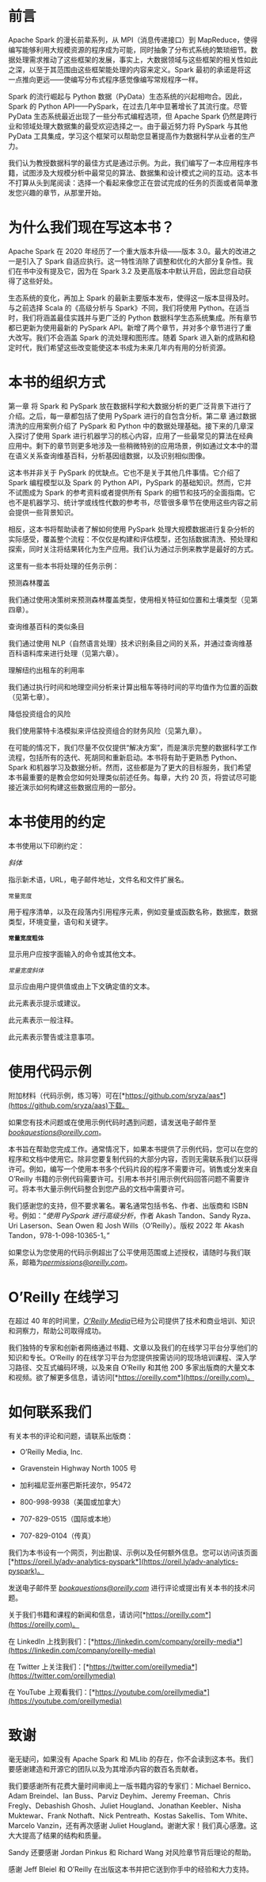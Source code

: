 # 前言

Apache Spark 的漫长前辈系列，从 MPI（消息传递接口）到 MapReduce，使得编写能够利用大规模资源的程序成为可能，同时抽象了分布式系统的繁琐细节。数据处理需求推动了这些框架的发展，事实上，大数据领域与这些框架的相关性如此之深，以至于其范围由这些框架能处理的内容来定义。Spark 最初的承诺是将这一点推向更远——使编写分布式程序感觉像编写常规程序一样。

Spark 的流行崛起与 Python 数据（PyData）生态系统的兴起相吻合。因此，Spark 的 Python API——PySpark，在过去几年中显著增长了其流行度。尽管 PyData 生态系统最近出现了一些分布式编程选项，但 Apache Spark 仍然是跨行业和领域处理大数据集的最受欢迎选择之一。由于最近努力将 PySpark 与其他 PyData 工具集成，学习这个框架可以帮助您显著提高作为数据科学从业者的生产力。

我们认为教授数据科学的最佳方式是通过示例。为此，我们编写了一本应用程序书籍，试图涉及大规模分析中最常见的算法、数据集和设计模式之间的互动。这本书不打算从头到尾阅读：选择一个看起来像您正在尝试完成的任务的页面或者简单激发您兴趣的章节，从那里开始。

# 为什么我们现在写这本书？

Apache Spark 在 2020 年经历了一个重大版本升级——版本 3.0。最大的改进之一是引入了 Spark 自适应执行。这一特性消除了调整和优化的大部分复杂性。我们在书中没有提及它，因为在 Spark 3.2 及更高版本中默认开启，因此您自动获得了这些好处。

生态系统的变化，再加上 Spark 的最新主要版本发布，使得这一版本显得及时。与之前选择 Scala 的《高级分析与 Spark》不同，我们将使用 Python。在适当时，我们将涵盖最佳实践并与更广泛的 Python 数据科学生态系统集成。所有章节都已更新为使用最新的 PySpark API。新增了两个章节，并对多个章节进行了重大改写。我们不会涵盖 Spark 的流处理和图形库。随着 Spark 进入新的成熟和稳定时代，我们希望这些改变能使这本书成为未来几年内有用的分析资源。

# 本书的组织方式

第一章 将 Spark 和 PySpark 放在数据科学和大数据分析的更广泛背景下进行了介绍。之后，每一章都包括了使用 PySpark 进行的自包含分析。第二章 通过数据清洗的应用案例介绍了 PySpark 和 Python 中的数据处理基础。接下来的几章深入探讨了使用 Spark 进行机器学习的核心内容，应用了一些最常见的算法在经典应用中。剩下的章节则更多地涉及一些稍微特别的应用场景，例如通过文本中的潜在语义关系查询维基百科，分析基因组数据，以及识别相似图像。

这本书并非关于 PySpark 的优缺点。它也不是关于其他几件事情。它介绍了 Spark 编程模型以及 Spark 的 Python API，PySpark 的基础知识。然而，它并不试图成为 Spark 的参考资料或者提供所有 Spark 的细节和技巧的全面指南。它也不是机器学习、统计学或线性代数的参考书，尽管很多章节在使用这些内容之前会提供一些背景知识。

相反，这本书将帮助读者了解如何使用 PySpark 处理大规模数据进行复杂分析的实际感受，覆盖整个流程：不仅仅是构建和评估模型，还包括数据清洗、预处理和探索，同时关注将结果转化为生产应用。我们认为通过示例来教学是最好的方式。

这里有一些本书将处理的任务示例：

预测森林覆盖

我们通过使用决策树来预测森林覆盖类型，使用相关特征如位置和土壤类型（见第四章）。

查询维基百科的类似条目

我们通过使用 NLP（自然语言处理）技术识别条目之间的关系，并通过查询维基百科语料库来进行处理（见第六章）。

理解纽约出租车的利用率

我们通过执行时间和地理空间分析来计算出租车等待时间的平均值作为位置的函数（见第七章）。

降低投资组合的风险

我们使用蒙特卡洛模拟来评估投资组合的财务风险（见第九章）。

在可能的情况下，我们尽量不仅仅提供“解决方案”，而是演示完整的数据科学工作流程，包括所有的迭代、死胡同和重新启动。本书将有助于更熟悉 Python、Spark 和机器学习及数据分析。然而，这些都是为了更大的目标服务，我们希望本书最重要的是教会您如何处理类似前述任务。每章，大约 20 页，将尝试尽可能接近演示如何构建这些数据应用的一部分。

# 本书使用的约定

本书使用以下印刷约定：

*斜体*

指示新术语，URL，电子邮件地址，文件名和文件扩展名。

`常量宽度`

用于程序清单，以及在段落内引用程序元素，例如变量或函数名称，数据库，数据类型，环境变量，语句和关键字。

**`常量宽度粗体`**

显示用户应按字面输入的命令或其他文本。

*`常量宽度斜体`*

显示应由用户提供值或由上下文确定值的文本。

此元素表示提示或建议。

此元素表示一般注释。

此元素表示警告或注意事项。

# 使用代码示例

附加材料（代码示例，练习等）可在[*https://github.com/sryza/aas*](https://github.com/sryza/aas)下载。

如果您有技术问题或在使用示例代码时遇到问题，请发送电子邮件至*bookquestions@oreilly.com*。

本书旨在帮助您完成工作。通常情况下，如果本书提供了示例代码，您可以在您的程序和文档中使用它。除非您要复制代码的大部分内容，否则无需联系我们以获得许可。例如，编写一个使用本书多个代码片段的程序不需要许可。销售或分发来自 O’Reilly 书籍的示例代码需要许可。引用本书并引用示例代码回答问题不需要许可。将本书大量示例代码整合到您产品的文档中需要许可。

我们感谢您的支持，但不要求署名。署名通常包括书名、作者、出版商和 ISBN 号。例如：“*使用 PySpark 进行高级分析*，作者 Akash Tandon、Sandy Ryza、Uri Laserson、Sean Owen 和 Josh Wills（O’Reilly）。版权 2022 年 Akash Tandon，978-1-098-10365-1。”

如果您认为您使用的代码示例超出了公平使用范围或上述授权，请随时与我们联系，邮箱为*permissions@oreilly.com*。

# O’Reilly 在线学习

在超过 40 年的时间里，[*O’Reilly Media*](https://oreilly.com)已经为公司提供了技术和商业培训、知识和洞察力，帮助公司取得成功。

我们独特的专家和创新者网络通过书籍、文章以及我们的在线学习平台分享他们的知识和专长。O’Reilly 的在线学习平台为您提供按需访问的现场培训课程、深入学习路径、交互式编码环境，以及来自 O’Reilly 和其他 200 多家出版商的大量文本和视频。欲了解更多信息，请访问[*https://oreilly.com*](https://oreilly.com)。

# 如何联系我们

有关本书的评论和问题，请联系出版商：

+   O’Reilly Media, Inc.

+   Gravenstein Highway North 1005 号

+   加利福尼亚州塞巴斯托波尔，95472

+   800-998-9938（美国或加拿大）

+   707-829-0515（国际或本地）

+   707-829-0104（传真）

我们为本书设有一个网页，列出勘误、示例以及任何额外信息。您可以访问该页面 [*https://oreil.ly/adv-analytics-pyspark*](https://oreil.ly/adv-analytics-pyspark)。

发送电子邮件至 *bookquestions@oreilly.com* 进行评论或提出有关本书的技术问题。

关于我们书籍和课程的新闻和信息，请访问[*https://oreilly.com*](https://oreilly.com)。

在 LinkedIn 上找到我们：[*https://linkedin.com/company/oreilly-media*](https://linkedin.com/company/oreilly-media)

在 Twitter 上关注我们：[*https://twitter.com/oreillymedia*](https://twitter.com/oreillymedia)

在 YouTube 上观看我们：[*https://youtube.com/oreillymedia*](https://youtube.com/oreillymedia)

# 致谢

毫无疑问，如果没有 Apache Spark 和 MLlib 的存在，你不会读到这本书。我们要感谢建造和开源它的团队以及为其增添内容的数百名贡献者。

我们要感谢所有花费大量时间审阅上一版书籍内容的专家们：Michael Bernico、Adam Breindel、Ian Buss、Parviz Deyhim、Jeremy Freeman、Chris Fregly、Debashish Ghosh、Juliet Hougland、Jonathan Keebler、Nisha Muktewar、Frank Nothaft、Nick Pentreath、Kostas Sakellis、Tom White、Marcelo Vanzin，还有再次感谢 Juliet Hougland。谢谢大家！我们真心感激。这大大提高了结果的结构和质量。

Sandy 还要感谢 Jordan Pinkus 和 Richard Wang 对风险章节背后理论的帮助。

感谢 Jeff Bleiel 和 O’Reilly 在出版这本书并把它送到你手中的经验和大力支持。
